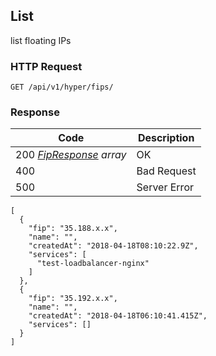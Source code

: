 List
---------------------------------
list floating IPs

### HTTP Request

`GET /api/v1/hyper/fips/`

### Response

| Code | Description |
| --- | --- |
| 200 _[FipResponse](#fipresponse) array_ | OK |
| 400 | Bad Request |
| 500 | Server Error |

```
[
  {
    "fip": "35.188.x.x",
    "name": "",
    "createdAt": "2018-04-18T08:10:22.9Z",
    "services": [
      "test-loadbalancer-nginx"
    ]
  },
  {
    "fip": "35.192.x.x",
    "name": "",
    "createdAt": "2018-04-18T06:10:41.415Z",
    "services": []
  }
]
```
